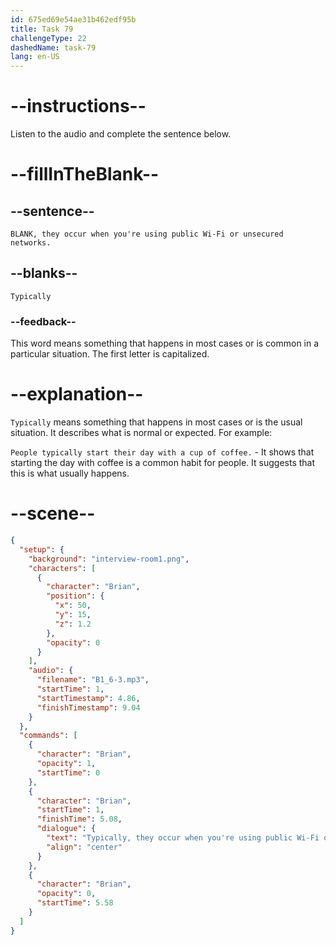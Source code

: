 ```yaml
---
id: 675ed69e54ae31b462edf95b
title: Task 79
challengeType: 22
dashedName: task-79
lang: en-US
---
```


<!-- (Audio) Brian: Typically, they occur when you're using public Wi-Fi or unsecured networks. -->

# --instructions--

Listen to the audio and complete the sentence below.

# --fillInTheBlank--

## --sentence--

`BLANK, they occur when you're using public Wi-Fi or unsecured networks.`

## --blanks--

`Typically`

### --feedback--

This word means something that happens in most cases or is common in a particular situation. The first letter is capitalized.

# --explanation--

`Typically` means something that happens in most cases or is the usual situation. It describes what is normal or expected. For example:

`People typically start their day with a cup of coffee.` - It shows that starting the day with coffee is a common habit for people. It suggests that this is what usually happens.

# --scene--

```json
{
  "setup": {
    "background": "interview-room1.png",
    "characters": [
      {
        "character": "Brian",
        "position": {
          "x": 50,
          "y": 15,
          "z": 1.2
        },
        "opacity": 0
      }
    ],
    "audio": {
      "filename": "B1_6-3.mp3",
      "startTime": 1,
      "startTimestamp": 4.86,
      "finishTimestamp": 9.04
    }
  },
  "commands": [
    {
      "character": "Brian",
      "opacity": 1,
      "startTime": 0
    },
    {
      "character": "Brian",
      "startTime": 1,
      "finishTime": 5.08,
      "dialogue": {
        "text": "Typically, they occur when you're using public Wi-Fi or unsecured networks.",
        "align": "center"
      }
    },
    {
      "character": "Brian",
      "opacity": 0,
      "startTime": 5.58
    }
  ]
}
```
